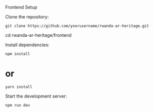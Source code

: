 Frontend Setup

Clone the repository:

```
git clone https://github.com/yourusername/rwanda-ar-heritage.git
```

cd rwanda-ar-heritage/frontend

Install dependencies:

`npm install`

# or

`yarn install`

Start the development server:

`npm run dev`
